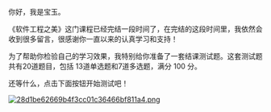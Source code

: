 你好，我是宝玉。

《软件工程之美》这门课程已经完结一段时间了，在完结的这段时间里，我依然会收到很多留言，很感谢你一直以来的认真学习和支持！

为了帮助你检验自己的学习效果，我特别给你准备了一套结课测试题。这套测试题共有20道题目，包括 13道单选题和7道多选题，满分 100 分。

还等什么，点击下面按钮开始测试吧！

[![28d1be62669b4f3cc01c36466bf811a4.png][]][28d1be62669b4f3cc01c36466bf811a4.png 1]


[28d1be62669b4f3cc01c36466bf811a4.png]: https://static001.geekbang.org/resource/image/28/a4/28d1be62669b4f3cc01c36466bf811a4.png
[28d1be62669b4f3cc01c36466bf811a4.png 1]: http://time.geekbang.org/quiz/intro?act_id=148&exam_id=329

